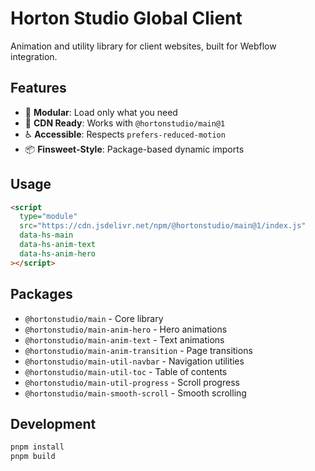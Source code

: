 # Horton Studio Global Client

Animation and utility library for client websites, built for Webflow integration.

## Features

- 🎯 **Modular**: Load only what you need
- 🚀 **CDN Ready**: Works with `@hortonstudio/main@1`
- ♿ **Accessible**: Respects `prefers-reduced-motion`
- 📦 **Finsweet-Style**: Package-based dynamic imports

## Usage

```html
<script 
  type="module" 
  src="https://cdn.jsdelivr.net/npm/@hortonstudio/main@1/index.js" 
  data-hs-main 
  data-hs-anim-text 
  data-hs-anim-hero
></script>
```

## Packages

- `@hortonstudio/main` - Core library
- `@hortonstudio/main-anim-hero` - Hero animations
- `@hortonstudio/main-anim-text` - Text animations
- `@hortonstudio/main-anim-transition` - Page transitions
- `@hortonstudio/main-util-navbar` - Navigation utilities
- `@hortonstudio/main-util-toc` - Table of contents
- `@hortonstudio/main-util-progress` - Scroll progress
- `@hortonstudio/main-smooth-scroll` - Smooth scrolling

## Development

```bash
pnpm install
pnpm build
```